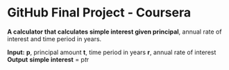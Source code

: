 # GitHub Final Project - Coursera

**A calculator that calculates simple interest given principal**, annual rate of interest and time period in years.

**Input:**
   **p**, principal amount
   **t**, time period in years
   **r**, annual rate of interest
**Output**
   **simple interest** = p*t*r
